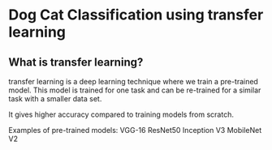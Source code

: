 # Dog Cat Classification using transfer learning

## What is transfer learning?
transfer learning is a deep learning technique where we train a pre-trained model. This model is trained for one task and can be re-trained for a similar task with a smaller data set.

It gives higher accuracy compared to training models from scratch.

Examples of pre-trained models:
VGG-16
ResNet50
Inception V3
MobileNet V2
